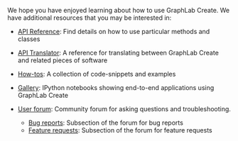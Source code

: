 We hope you have enjoyed learning about how to use GraphLab Create. We have additional resources that you may be interested in:

- [API Reference](https://dato.com/products/create/docs/): Find details on how to use particular methods and classes
- [API Translator](https://dato.com/learn/translator): A reference for translating between GraphLab Create and related pieces of software
- [How-tos](https://dato.com/learn/how-to): A collection of code-snippets and examples
- [Gallery](https://dato.com/learn/gallery): IPython notebooks showing end-to-end applications using GraphLab Create
- [User forum](http://forum.dato.com/): Community forum for asking questions and troubleshooting.

    - [Bug reports](http://forum.dato.com/categories/bug-reports): Subsection of the forum for bug reports
    - [Feature requests](http://forum.dato.com/categories/feature-requests): Subsection of the forum for feature requests
